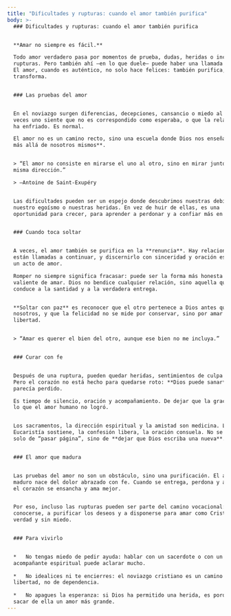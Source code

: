 ```yaml
---
title: "Dificultades y rupturas: cuando el amor también purifica"
body: >-
  ### Dificultades y rupturas: cuando el amor también purifica


  **Amar no siempre es fácil.**  

  Todo amor verdadero pasa por momentos de prueba, dudas, heridas o incluso
  rupturas. Pero también ahí —en lo que duele— puede haber una llamada de Dios.
  El amor, cuando es auténtico, no solo hace felices: también purifica, enseña y
  transforma.


  ### Las pruebas del amor


  En el noviazgo surgen diferencias, decepciones, cansancio o miedo al futuro. A
  veces uno siente que no es correspondido como esperaba, o que la relación se
  ha enfriado. Es normal.  

  El amor no es un camino recto, sino una escuela donde Dios nos enseña a **amar
  más allá de nosotros mismos**.


  > “El amor no consiste en mirarse el uno al otro, sino en mirar juntos en la
  misma dirección.”  

  > —Antoine de Saint-Exupéry


  Las dificultades pueden ser un espejo donde descubrimos nuestras debilidades,
  nuestro egoísmo o nuestras heridas. En vez de huir de ellas, es una
  oportunidad para crecer, para aprender a perdonar y a confiar más en Dios.


  ### Cuando toca soltar


  A veces, el amor también se purifica en la **renuncia**. Hay relaciones que no
  están llamadas a continuar, y discernirlo con sinceridad y oración es también
  un acto de amor.  

  Romper no siempre significa fracasar: puede ser la forma más honesta y
  valiente de amar. Dios no bendice cualquier relación, sino aquella que nos
  conduce a la santidad y a la verdadera entrega.


  **Soltar con paz** es reconocer que el otro pertenece a Dios antes que a
  nosotros, y que la felicidad no se mide por conservar, sino por amar en
  libertad.


  > “Amar es querer el bien del otro, aunque ese bien no me incluya.”


  ### Curar con fe


  Después de una ruptura, pueden quedar heridas, sentimientos de culpa o vacío.
  Pero el corazón no está hecho para quedarse roto: **Dios puede sanar** lo que
  parecía perdido.  

  Es tiempo de silencio, oración y acompañamiento. De dejar que la gracia repare
  lo que el amor humano no logró.


  Los sacramentos, la dirección espiritual y la amistad son medicina. La
  Eucaristía sostiene, la confesión libera, la oración consuela. No se trata
  solo de “pasar página”, sino de **dejar que Dios escriba una nueva**.


  ### El amor que madura


  Las pruebas del amor no son un obstáculo, sino una purificación. El amor
  maduro nace del dolor abrazado con fe. Cuando se entrega, perdona y aprende,
  el corazón se ensancha y ama mejor.


  Por eso, incluso las rupturas pueden ser parte del camino vocacional: ayudan a
  conocerse, a purificar los deseos y a disponerse para amar como Cristo, con
  verdad y sin miedo.


  ### Para vivirlo


  *   No tengas miedo de pedir ayuda: hablar con un sacerdote o con un
  acompañante espiritual puede aclarar mucho.
      
  *   No idealices ni te encierres: el noviazgo cristiano es un camino de
  libertad, no de dependencia.
      
  *   No apagues la esperanza: si Dios ha permitido una herida, es porque quiere
  sacar de ella un amor más grande.
---
```

